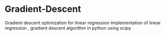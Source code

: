 # Gradient-Descent
Gradient descent optimization for linear regression
Implementation of linear regression , gradient descent algorithm in python using scipy
